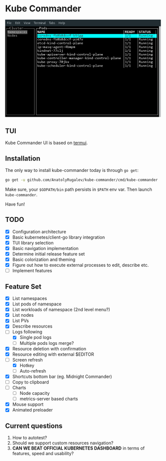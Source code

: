 # Kube Commander

![Kube Commander](docs/screenshot.png)

## TUI

Kube Commander UI is based on [termui](https://github.com/gizak/termui).

## Installation

The only way to install kube-commander today is through `go get`:

```bash
go get -u github.com/AnatolyRugalev/kube-commander/cmd/kube-commander
```

Make sure, your `$GOPATH/bin` path persists in `$PATH` env var. Then
launch `kube-commander`.

Have fun! 

## TODO

- [X] Configuration architecture
- [X] Basic kubernetes/client-go library integration
- [X] TUI library selection
- [X] Basic navigation implementation
- [X] Determine initial release feature set
- [X] Basic colorization and theming
- [X] Figure out how to execute external processes to edit, describe etc.
- [ ] Implement features

## Feature Set

- [X] List namespaces
- [X] List pods of namespace
- [X] List workloads of namespace (2nd level menu?)
- [X] List nodes
- [X] List PVs
- [X] Describe resources
- [ ] Logs following
    - [X] Single pod logs
    - [ ] Multiple pods logs merge?
- [X] Resource deletion with confirmation
- [X] Resource editing with external $EDITOR
- [ ] Screen refresh
    - [X] Hotkey
    - [ ] Auto-refresh 
- [X] Shortcuts bottom bar (eg. Midnight Commander)
- [ ] Copy to clipboard
- [ ] Charts
    - [ ] Node capacity
    - [ ] metrics-server based charts
- [X] Mouse support
- [X] Animated preloader

## Current questions

1. How to autotest?
2. Should we support custom resources navigation?
3. **CAN WE BEAT OFFICIAL KUBERNETES DASHBOARD** in terms of features, speed and usability?
